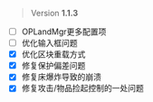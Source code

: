 > Version **1.1.3**
 
 - [ ] OPLandMgr更多配置项
 - [ ] 优化输入框问题
 - [x] 优化区块重载方式
 - [x] 修复保护偏差问题
 - [x] 修复床爆炸导致的崩溃
 - [x] 修复攻击/物品捡起控制的一处问题